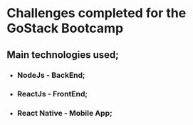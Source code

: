 # Challenges completed for the GoStack Bootcamp

## Main technologies used;

- ### NodeJs - BackEnd;
- ### ReactJs - FrontEnd;
- ### React Native - Mobile App;